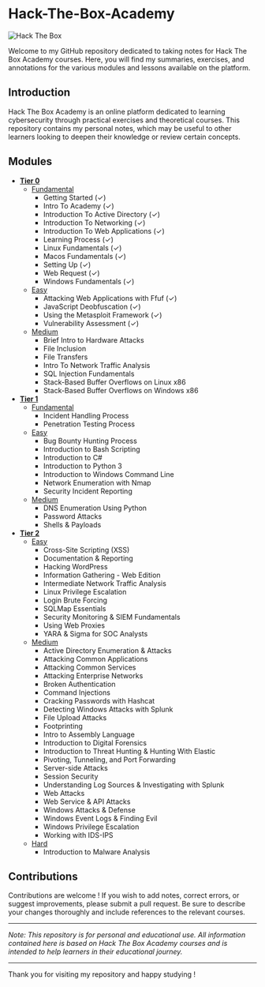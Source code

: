 # Hack-The-Box-Academy
 
![Hack The Box](https://www.hackthebox.eu/images/logo-htb.svg)
 
Welcome to my GitHub repository dedicated to taking notes for Hack The Box Academy courses. Here, you will find my summaries, exercises, and annotations for the various modules and lessons available on the platform.

## Introduction

Hack The Box Academy is an online platform dedicated to learning cybersecurity through practical exercises and theoretical courses. This repository contains my personal notes, which may be useful to other learners looking to deepen their knowledge or review certain concepts.

## Modules
- **[Tier 0](https://github.com/nolancarougepro/Hack-The-Box-Academy/tree/main/Tier%200)**
  - [Fundamental](https://github.com/nolancarougepro/Hack-The-Box-Academy/tree/main/Tier%200/Fundamental)
    - Getting Started (✓)
    - Intro To Academy (✓)
    - Introduction To Active Directory (✓)
    - Introduction To Networking (✓)
    - Introduction To Web Applications (✓)
    - Learning Process (✓)
    - Linux Fundamentals (✓)
    - Macos Fundamentals (✓)
    - Setting Up (✓)
    - Web Request (✓)
    - Windows Fundamentals (✓)
  - [Easy](https://github.com/nolancarougepro/Hack-The-Box-Academy/tree/main/Tier%200/Easy)
    - Attacking Web Applications with Ffuf (✓)
    - JavaScript Deobfuscation (✓)
    - Using the Metasploit Framework (✓)
    - Vulnerability Assessment (✓)
  - [Medium](https://github.com/nolancarougepro/Hack-The-Box-Academy/tree/main/Tier%200/Medium)
    - Brief Intro to Hardware Attacks
    - File Inclusion
    - File Transfers
    - Intro To Network Traffic Analysis
    - SQL Injection Fundamentals
    - Stack-Based Buffer Overflows on Linux x86
    - Stack-Based Buffer Overflows on Windows x86
- **[Tier 1](https://github.com/nolancarougepro/Hack-The-Box-Academy/tree/main/Tier%201)**
  - [Fundamental](https://github.com/nolancarougepro/Hack-The-Box-Academy/tree/main/Tier%201/Fundamental)
    - Incident Handling Process
    - Penetration Testing Process
  - [Easy](https://github.com/nolancarougepro/Hack-The-Box-Academy/tree/main/Tier%201/Easy)
    - Bug Bounty Hunting Process
    - Introduction to Bash Scripting
    - Introduction to C#
    - Introduction to Python 3
    - Introduction to Windows Command Line
    - Network Enumeration with Nmap
    - Security Incident Reporting
  - [Medium](https://github.com/nolancarougepro/Hack-The-Box-Academy/tree/main/Tier%201/Medium)
    - DNS Enumeration Using Python
    - Password Attacks
    - Shells & Payloads
- **[Tier 2](https://github.com/nolancarougepro/Hack-The-Box-Academy/tree/main/Tier%202)**
  - [Easy](https://github.com/nolancarougepro/Hack-The-Box-Academy/tree/main/Tier%202/Easy)
    - Cross-Site Scripting (XSS)
    - Documentation & Reporting
    - Hacking WordPress
    - Information Gathering - Web Edition
    - Intermediate Network Traffic Analysis
    - Linux Privilege Escalation
    - Login Brute Forcing
    - SQLMap Essentials
    - Security Monitoring & SIEM Fundamentals
    - Using Web Proxies
    - YARA & Sigma for SOC Analysts
  - [Medium](https://github.com/nolancarougepro/Hack-The-Box-Academy/tree/main/Tier%202/Medium)
    - Active Directory Enumeration & Attacks
    - Attacking Common Applications
    - Attacking Common Services
    - Attacking Enterprise Networks
    - Broken Authentication
    - Command Injections
    - Cracking Passwords with Hashcat
    - Detecting Windows Attacks with Splunk
    - File Upload Attacks
    - Footprinting
    - Intro to Assembly Language
    - Introduction to Digital Forensics
    - Introduction to Threat Hunting & Hunting With Elastic
    - Pivoting, Tunneling, and Port Forwarding
    - Server-side Attacks
    - Session Security
    - Understanding Log Sources & Investigating with Splunk
    - Web Attacks
    - Web Service & API Attacks
    - Windows Attacks & Defense
    - Windows Event Logs & Finding Evil
    - Windows Privilege Escalation
    - Working with IDS-IPS
  - [Hard](https://github.com/nolancarougepro/Hack-The-Box-Academy/tree/main/Tier%202/Hard)
    - Introduction to Malware Analysis

## Contributions

Contributions are welcome ! If you wish to add notes, correct errors, or suggest improvements, please submit a pull request. Be sure to describe your changes thoroughly and include references to the relevant courses.

---

*Note: This repository is for personal and educational use. All information contained here is based on Hack The Box Academy courses and is intended to help learners in their educational journey.*

---

Thank you for visiting my repository and happy studying !
